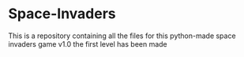 # Space-Invaders
This is a repository containing all the files for this python-made space invaders game
v1.0 the first level has been made
